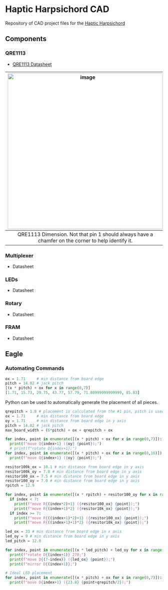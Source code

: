 # Haptic Harpsichord CAD
Repository of CAD project files for the [Haptic Harpsichord](https://github.com/mhamilt/harpsichord-jack-tracking)

## Components

### QRE1113

- [QRE1113 Datasheet](https://www.mouser.in/datasheet/2/308/QRE1113-1121523.pdf)

| <img width="496" alt="image" src="https://github.com/mhamilt/harpsichord-model-data/assets/33174176/ae605c5e-47d4-40e9-a4b1-86a8f60ec120"> | <img width="394" alt="image" src="https://github.com/mhamilt/harpsichord-model-data/assets/33174176/14ffb907-1013-4fd9-bb91-761ac52bf176"> |
| :----------------------------------------------------------------------------------------------------------------------------------------: | :----------------------------------------------------------------------------------------------------------------------------------------: |
|                     QRE1113 Dimension. Not that pin 1 should always have a chamfer on the corner to help identify it.                      |                                                               QRE1113 Pinout                                                               |

### Multiplexer

- Datasheet

### LEDs

- Datasheet

### Rotary

- Datasheet

### FRAM

- Datasheet

## Eagle 

### Automating Commands

```py
ox = 1.71     # min distance from board edge
pitch = 14.02 # jack pitch
[(x * pitch) + ox for x in range(0,7)]
[1.71, 15.73, 29.75, 43.77, 57.79, 71.80999999999999, 85.83]
```

Python can be used to automatically generate the placement of all pieces.

```py
qrepitch = 1.8 # placement is calculated from the #1 pin, pitch is used to offset to the centre
ox = 1.71     # min distance from board edge
oy = 1.71     # min distance from board edge in y axis
pitch = 14.02 # jack pitch
max_board_width = (6*pitch) + ox + qrepitch + ox

for index, point in enumerate([(x * pitch) + ox for x in range(0,7)]):
  print(f"move Q{index+1} ({oy} {point});")
  # print(f"rotate Q{index+1};")
for index, point in enumerate([(x * pitch) + ox for x in range(0,16)]):
  print(f"move Q{index+1} ({oy} {point});")

resitor100k_ox = 10.1 # min distance from board edge in y axis
resitor100k_oy = 7.0 # min distance from board edge in y axis
resitor100_ox = 7.5 # min distance from board edge in y axis
resitor100_oy = 7.0 # min distance from board edge in y axis
rpitch = 12.9

for index, point in enumerate([(x * rpitch) + resitor100_oy for x in range(0,16)]):
  if index < 7:
    print(f"move R{(index*2)+1} ({resitor100_ox} {point});")
    print(f"move R{(index+1)*2} ({resitor10k_ox} {point});")
  if index >= 7:
    print(f"move R{((index+1)*2)+1} ({resitor100_ox} {point});")
    print(f"move R{((index+1)+1)*2} ({resitor10k_ox} {point});")

led_ox = 33 # min distance from board edge in x axis
led_oy = 9 # min distance from board edge in y axis
led_pitch = 12.0

for index, point in enumerate([(x * led_pitch) + led_oy for x in range(0,7)]):
  print(f"rotate D{(index+1)} 270;")
  print(f"move D{(7-index)} ({led_ox} {point});")
  print(f"mirror D{(index+1)};")

# Ideal LED placement
for index, point in enumerate([(x * pitch) + ox for x in range(0,7)]):
  print(f"move D{index+1} ({23.8} {point+qrepitch/2});")

```